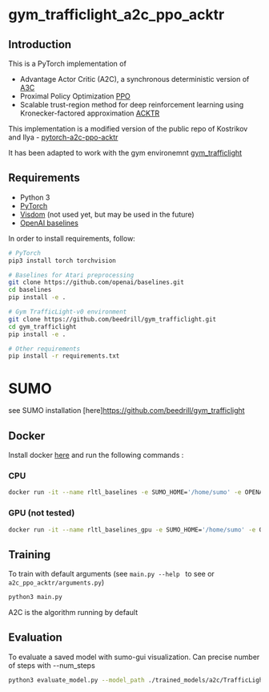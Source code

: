 # gym_trafficlight_a2c_ppo_acktr

## Introduction

This is a PyTorch implementation of
* Advantage Actor Critic (A2C), a synchronous deterministic version of [A3C](https://arxiv.org/pdf/1602.01783v1.pdf)
* Proximal Policy Optimization [PPO](https://arxiv.org/pdf/1707.06347.pdf)
* Scalable trust-region method for deep reinforcement learning using Kronecker-factored approximation [ACKTR](https://arxiv.org/abs/1708.05144)


This implementation is a modified version of the public repo of Kostrikov and Ilya - [pytorch-a2c-ppo-acktr](https://github.com/ikostrikov/pytorch-a2c-ppo-acktr)

It has been adapted to work with the gym environemnt [gym_trafficlight](https://github.com/beedrill/gym_trafficlight)

## Requirements

* Python 3
* [PyTorch](http://pytorch.org/)
* [Visdom](https://github.com/facebookresearch/visdom) (not used yet, but may be used in the future)
* [OpenAI baselines](https://github.com/openai/baselines)

In order to install requirements, follow:

```bash
# PyTorch
pip3 install torch torchvision

# Baselines for Atari preprocessing
git clone https://github.com/openai/baselines.git
cd baselines
pip install -e .

# Gym TrafficLight-v0 environment
git clone https://github.com/beedrill/gym_trafficlight.git
cd gym_trafficlight
pip install -e .

# Other requirements
pip install -r requirements.txt
```
# SUMO
see SUMO installation [here]https://github.com/beedrill/gym_trafficlight

## Docker

Install docker [here](https://www.docker.com/) and run the following commands :


### CPU
```bash
docker run -it --name rltl_baselines -e SUMO_HOME='/home/sumo' -e OPENAI_LOGDIR='/home/training_logs' -e OPENAI_LOG_FORMAT='stdout,csv,tensorboard' -v /path/to/package/gym_trafficlight:/home/gym_trafficlight -v /path/to/package/baselines:/home/baselines -v /path/to/package/gym_trafficlight_a2c_ppo_acktr:/home/gym_trafficlight_a2c_ppo_acktr  beedrill/rltl-docker:cpu-py3 /bin/bash
```
### GPU (not tested)

```bash
docker run -it --name rltl_baselines_gpu -e SUMO_HOME='/home/sumo' -e OPENAI_LOGDIR='/home/training_logs' -e OPENAI_LOG_FORMAT='stdout,csv,tensorboard' -v /path/to/package/gym_trafficlight:/home/gym_trafficlight -v /path/to/package/baselines:/home/baselines -v /path/to/package/gym_trafficlight_a2c_ppo_acktr:/home/a2c  beedrill/rltl-docker:gpu-py3 /bin/bash
```

## Training

To train with default arguments (see `main.py --help ` to see or `a2c_ppo_acktr/arguments.py`)
 
```bash
python3 main.py
```
A2C is the algorithm running by default

## Evaluation

To evaluate a saved model with sumo-gui visualization. Can precise number of steps with --num_steps

```bash
python3 evaluate_model.py --model_path ./trained_models/a2c/TrafficLight-v0-best.pt
```





